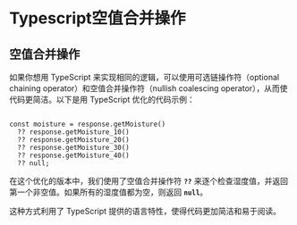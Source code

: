 # Typescript空值合并操作

## 空值合并操作

如果你想用 TypeScript 来实现相同的逻辑，可以使用可选链操作符（optional chaining operator）和空值合并操作符（nullish coalescing operator），从而使代码更简洁。以下是用 TypeScript 优化的代码示例：

```tsx

const moisture = response.getMoisture()
  ?? response.getMoisture_10()
  ?? response.getMoisture_20()
  ?? response.getMoisture_30()
  ?? response.getMoisture_40()
  ?? null;

```

在这个优化的版本中，我们使用了空值合并操作符 **`??`** 来逐个检查湿度值，并返回第一个非空值。如果所有的湿度值都为空，则返回 **`null`**。

这种方式利用了 TypeScript 提供的语言特性，使得代码更加简洁和易于阅读。